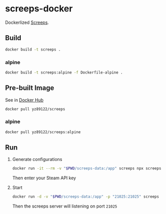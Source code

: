 # screeps-docker

Dockerlized [Screeps](https://github.com/screeps/screeps).

## Build

```bash
docker build -t screeps .
```

### alpine

```bash
docker build -t screeps:alpine -f Dockerfile-alpine .
```

## Pre-built Image

See in [Docker Hub](https://hub.docker.com/r/yz89122/screeps)

```bash
docker pull yz89122/screeps
```

### alpine

```bash
docker pull yz89122/screeps:alpine
```

## Run

1. Generate configurations

   ```bash
   docker run -it --rm -v "$PWD/screeps-data:/app" screeps npx screeps init
   ```

   Then enter your Steam API key

2. Start

   ```bash
   docker run -d -v "$PWD/screeps-data:/app" -p "21025:21025" screeps
   ```

   Then the screeps server will listening on port `21025`

   
